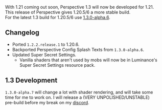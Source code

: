 With 1.21 coming out soon, Perspective 1.3 will now be developed for 1.21. This release of Perspective gives 1.20.5/6 a more stable build.  
For the latest 1.3 build for 1.20.5/6 use [1.3.0-alpha.6](https://modrinth.com/mod/mclegoman-perspective/version/1.3.0-alpha.6+1.20.5-6).  

## Changelog  
- Ported `1.2.2.release.1` to 1.20.6.  
- Backported Perspective Config Splash Texts from `1.3.0-alpha.6`.    
- Updated Super Secret Settings.  
  - Vanilla shaders that aren't used by mobs will now be in Luminance's Super Secret Settings resource pack.  

## 1.3 Development  
`1.3.0-alpha.7` will change a lot with shader rendering, and will take some time for me to work on. I will release a (VERY UNPOLISHED/UNSTABLE) pre-build before my break on my [discord](https://discord.com/invite/vjbvjpFFPm).  

